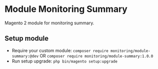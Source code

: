 # Module Monitoring Summary

Magento 2 module for monitoring summary.

## Setup module

- Require your custom module: `composer require monitoring/module-summary:@dev` OR `composer require monitoring/module-summary:1.0.0`
- Run setup upgrade: `php bin/magento setup:upgrade`
